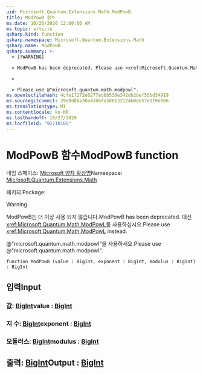 ```yaml
---
uid: Microsoft.Quantum.Extensions.Math.ModPowB
title: ModPowB 함수
ms.date: 10/26/2020 12:00:00 AM
ms.topic: article
qsharp.kind: function
qsharp.namespace: Microsoft.Quantum.Extensions.Math
qsharp.name: ModPowB
qsharp.summary: >-
  > [!WARNING]

  > ModPowB has been deprecated. Please use <xref:Microsoft.Quantum.Math.ModPowL> instead.

  >

  > Please use @"microsoft.quantum.math.modpowl".
ms.openlocfilehash: 4cfe17272e0277ed0b538e342db2bef55bd34919
ms.sourcegitcommit: 29e0d88a30e4166fa580132124b0eb57e1f0e986
ms.translationtype: MT
ms.contentlocale: ko-KR
ms.lasthandoff: 10/27/2020
ms.locfileid: "92710165"
---
```

# <a name="modpowb-function"></a><span data-ttu-id="bf7e2-102">ModPowB 함수</span><span class="sxs-lookup"><span data-stu-id="bf7e2-102">ModPowB function</span></span>

<span data-ttu-id="bf7e2-103">네임 스페이스: [Microsoft 양자 확장명](xref:Microsoft.Quantum.Extensions.Math)</span><span class="sxs-lookup"><span data-stu-id="bf7e2-103">Namespace: [Microsoft.Quantum.Extensions.Math](xref:Microsoft.Quantum.Extensions.Math)</span></span>

<span data-ttu-id="bf7e2-104">패키지 [](https://nuget.org/packages/)</span><span class="sxs-lookup"><span data-stu-id="bf7e2-104">Package: [](https://nuget.org/packages/)</span></span>


> [!WARNING]
> <span data-ttu-id="bf7e2-105">ModPowB는 더 이상 사용 되지 않습니다.</span><span class="sxs-lookup"><span data-stu-id="bf7e2-105">ModPowB has been deprecated.</span></span> <span data-ttu-id="bf7e2-106">대신 <xref:Microsoft.Quantum.Math.ModPowL>를 사용하십시오.</span><span class="sxs-lookup"><span data-stu-id="bf7e2-106">Please use <xref:Microsoft.Quantum.Math.ModPowL> instead.</span></span>
>
> <span data-ttu-id="bf7e2-107">@"microsoft.quantum.math.modpowl"을 사용하세요.</span><span class="sxs-lookup"><span data-stu-id="bf7e2-107">Please use @"microsoft.quantum.math.modpowl".</span></span>



```qsharp
function ModPowB (value : BigInt, exponent : BigInt, modulus : BigInt) : BigInt
```


## <a name="input"></a><span data-ttu-id="bf7e2-108">입력</span><span class="sxs-lookup"><span data-stu-id="bf7e2-108">Input</span></span>

### <a name="value--bigint"></a><span data-ttu-id="bf7e2-109">값: [BigInt](xref:microsoft.quantum.lang-ref.bigint)</span><span class="sxs-lookup"><span data-stu-id="bf7e2-109">value : [BigInt](xref:microsoft.quantum.lang-ref.bigint)</span></span>




### <a name="exponent--bigint"></a><span data-ttu-id="bf7e2-110">지 수: [BigInt](xref:microsoft.quantum.lang-ref.bigint)</span><span class="sxs-lookup"><span data-stu-id="bf7e2-110">exponent : [BigInt](xref:microsoft.quantum.lang-ref.bigint)</span></span>




### <a name="modulus--bigint"></a><span data-ttu-id="bf7e2-111">모듈러스: [BigInt](xref:microsoft.quantum.lang-ref.bigint)</span><span class="sxs-lookup"><span data-stu-id="bf7e2-111">modulus : [BigInt](xref:microsoft.quantum.lang-ref.bigint)</span></span>





## <a name="output--bigint"></a><span data-ttu-id="bf7e2-112">출력: [BigInt](xref:microsoft.quantum.lang-ref.bigint)</span><span class="sxs-lookup"><span data-stu-id="bf7e2-112">Output : [BigInt](xref:microsoft.quantum.lang-ref.bigint)</span></span>

